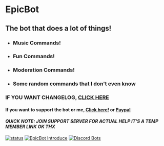 # EpicBot

## The bot that does a lot of things!

- ### Music Commands!
- ### Fun Commands!
- ### Moderation Commands!
- ### Some random commands that I don't even know

### IF YOU WANT CHANGELOG, **[CLICK HERE](https://github.com/Justin2528/EpicBot/blob/glitch/CHANGELOG.md)**

#### If you want to support the bot or me, [Click here!](https://www.patreon.com/join/discordepicbot/ "Patreon") or [Paypal](https://www.paypal.me/DaJustin2528)



#### **_QUICK NOTE: JOIN SUPPORT SERVER FOR ACTUAL HELP IT'S A TEMP MEMBER LINK OK THX_**

[![status](https://travis-ci.com/Justin2528/EpicBot.svg?branch=glitch)](https://travis-ci.com/Justin2528/EpicBot)
[![EpicBot Introduce](https://res.cloudinary.com/marcomontalbano/image/upload/v1580818268/video_to_markdown/images/vimeo--389224374-c05b58ac6eb4c4700831b2b3070cd403.jpg)](https://vimeo.com/389224374 "EpicBot Introduce")
[![Discord Bots](https://top.gg/api/widget/667975393495613442.svg)](https://top.gg/bot/667975393495613442)
